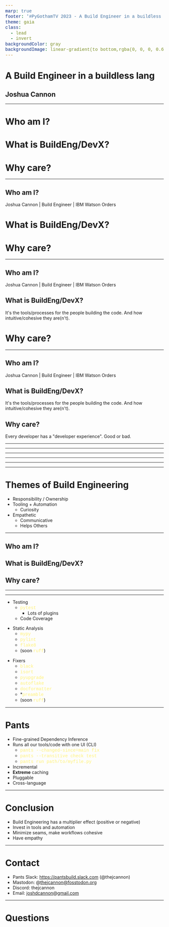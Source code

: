```yaml
---
marp: true
footer: '#PyGothamTV 2023 - A Build Engineer in a buildless lang - ![w:40 h:20](./images/mastodon.svg) @thejcannon@fosstodon.org '
theme: gaia
class:
  - lead
  - invert
backgroundColor: gray
backgroundImage: linear-gradient(to bottom,rgba(0, 0, 0, 0.6),rgba(0, 0, 0, 0.6)), url(./images/background.jpg);
---
```


<style>
code {
  font-family: courier;
  color: #fff176;
  font-size: 100%;
  background: none;
}
</style>

<!-- _backgroundImage: linear-gradient(to bottom,rgba(0, 0, 0, 0.6),rgba(0, 0, 0, 0.8)), url(./images/background.jpg); -->

# **A Build Engineer in a buildless lang**

## Joshua Cannon

---

<!-- paginate: true -->

# Who am I?

# What is BuildEng/DevX?

# Why care?

<!--
- Two halves to presentation:
  1. Answer these three questions
  1. Open my toolbox

- At a high level, here's the answers

-->

---

## Who am I?

Joshua Cannon | Build Engineer | IBM Watson Orders

# What is BuildEng/DevX?

# Why care?

---

## Who am I?

Joshua Cannon | Build Engineer | IBM Watson Orders

## What is BuildEng/DevX?

It's the tools/processes for the people building the code.​
And how intuitive/cohesive they are(n't).​

# Why care?

<!--
- Not about the build process for the code
  - Tools
  - Workflows
  - Environment
- Seams
- Build Eng -> DevX
- Build Engineering can come from anyone
-->

---

## Who am I?

Joshua Cannon | Build Engineer | IBM Watson Orders

## What is BuildEng/DevX?

It's the tools/processes for the people building the code.​
And how intuitive/cohesive they are(n't).​

## Why care?

Every developer has a "developer experience".​​
Good or bad.

<!--
- How you're feeling when you have to develop software. Good or bad

Color -> Telling a story

My career, how I became a BuildEng, and what I do as a build eng, and why
-->

---

<!-- _backgroundImage: url(./images/typewriter.jpg) -->

<!--
- Last company. Extremely sophisticated build system to build code. Multiple platforms, debug/release etc...
- All it did
- Code review
- How many have had the same experience?
- How many of you think there's a better way to do this
- Coding on a typewriter

I found more love for Build Engineering
-->

---

<!-- _backgroundImage: url(./images/fight-fire.jpg) -->

<!--
- I got a manager that understood Build Engineering can come from anyone
- In my 20% time, I started doing Build Engineering

Minimized Seams:
- Moved code into monorepo
  - Pros:
    - visibility and collaboration
    - Large scale atomic changes/refactoring
  - Cons:
   - Need sophisticated tools
- make -> poetry
- black: 2 reasons
  - Opinionated
    - Bonus points: reduces diff
  - De-facto standard community

More tools:
- Started using flake8 to lint, advocated for mypy and pytest

Reaching the People:
- Started a Python Working Group, so it was the opinion of many
- Gave presentations


- It wasn't enough for me, although build eng comes from anyone I wanted ot be a build engineer

company that valued build engineering
-->

---

<!-- _backgroundImage: linear-gradient(to bottom,rgba(0, 0, 0, 0.1),rgba(0, 0, 0, 0.3)), url(./images/working.jpg) -->

<!--
Start looking where you can improve things

- Devx, better but still bad
- Using tools: yapf, pylint + in-house AST linting, mypy, unittest
- Build system - Bazel: held them back more than boosted them forward
  - And sometimes running your tests would take several minutes, test flakiness
- Odds and ends:
- Couldn't easily attach a debugger
- Sometimes when switching a branch, your next command would take 4 minutes
- An interruption is stomachable is I can get coffee and come back Otherwise, I've lost my momentum

-->

---

<!-- _backgroundImage: linear-gradient(to bottom,rgba(0, 0, 0, 0.1),rgba(0, 0, 0, 0.2)), url(./images/breezes.jpg) -->

<!--
(Aside from build system, central integration point), there's no one big change to make it better.
Lift by a thousand breezes (opposite of death by a thousand paper cuts)

- Switched from yapf to black (also black faster)
- switched from in-house AST linting to flake8 (turns out plugins had us covered)
- starting leveraging pytest (with plugins)
- Made it simple to build any file into a docker image
- Most importantly I changed our build system from Bazel to Pants
  - Both are open source large-scale, sophisticated build tools primed for monorepos
  - Pants fit better, pun intended
  - Along the journey, upstreamed changes and bugfixes, found a welcoming and compassionate
  - Eventually became "contributor" and finally a "maintainer"
  - Means two things:
    - I get to help engineers at any org using Pants
    - I get to fight for my engineers when it comes to decisions

-->

---

<!-- _backgroundImage: linear-gradient(to bottom,rgba(0, 0, 0, 0.1),rgba(0, 0, 0, 0.2)), url(./images/fruit.jpg) -->

<!--
Fruits of my labor?

Seams:
- CI went from 18 minutes down to <5, with plans on making that ~2
  - Running all of our fixers, static analysis, running the entire monorepo of tests
- Easy for people to contribute new code to the codebase regardless of expertise
  - fearlessly

Tools
- Plethora of tools developers run locally to make sure any issues that can be found my machines is
  - and automatically fixed as well

People:
- Biweekly presentations/discussions on changes being made
  - tutorials on new build system, etc...
- Slack channels people can go for help, or dump ideas

Ultimately: developer experience

(In making these slides, I reflected on Build Engineering, and came up with a few themes)
-->

---

<!-- _backgroundImage: linear-gradient(to bottom,rgba(0, 0, 0, 0.6),rgba(0, 0, 0, 0.8)), url(./images/background.jpg); -->

# Themes of Build Engineering

<!-- prettier-ignore -->
* Responsibility / Ownership
* Tooling + Automation
  * Curiosity
* Empathetic
  * Communicative
  * Helps Others


<!--

Responsibility:
- You tend to care about something more when you are responsible for it
  - That includes the tools/processes
  - but also includes the people -> "my engineers"

Tooling and Automation:
- Reduces & eliminates "the human factor"
  - Humans take time and money
  - Emotions in human interactions
- Curioisty: whats out there? Is it better than what we have? What is the community doing?

Empathetic:
- We can all be more empathetic
  - Not everyone has the bandwidth or emotional energy to complain
  - Not everyone is a build engineer
  - Support: Curse of Knowledge
-->

---

## Who am I?

## What is BuildEng/DevX?

## Why care?

<!--
And its not just me and my engineers. Its you too. I want you to have a good experience.
-->

---

<!-- _backgroundImage: linear-gradient(to bottom,rgba(0, 0, 0, 0.1),rgba(0, 0, 0, 0.2)), url(./images/tools.jpg) -->

<!--

So here's my toolbox laid bare. Tools for a buildless language that make building code enjoyable

It's subjective, it fits my organization's needs

-->

---

<style scoped>
  section {
      display:grid;
      grid-template-columns: 33.33% 33.33% 33.33%;
  }
  ul {
    margin-top: 0;
  }
  section > ul > li {
    list-style-type: none;
  }
</style>

<!-- prettier-ignore -->
* Testing
  * `pytest`
    - Lots of plugins
  * Code Coverage

<!-- prettier-ignore -->
* Static Analysis
  * `mypy`
  * `pylint`
  * `flake8`
  * (soon `ruff`)

<!-- prettier-ignore -->
* Fixers
  * `black`
  * `isort`
  * `pyupgrade`
  * `autoflake`
  * `docformatter`
  * *`preamble`
  * (soon `ruff`)

<!--

Goes from most work to least work, but all are tools that have the machines find issues, not people

Testing:
- pytest
  - Testing is not easy, so do whatever you can to make it easier
  - Code Coverage: What gets measured gets better.

Static Analysis:
- mypy: defacto standard for typechecking, helps catches bugs
- pylint: like mypy, but doesn't rely on type annotations
- flake8: fast, does a decent job at a lot of issues that can be detected from tokens/AST
- soon ruff: Its just flake8 plus more, but faster and with more fixes

Fixers:
( I love fixers)
- black (talked about)
- isort: It's helpful
- pyupgrade: Want to be looking at code that's "modern"
- autoflake: Dead code can be detracting/harmful
- docformatter: Consistency makes reading docstrings easier
- (preamble): Stamp copyright headers
- (soon ruff): again, fixing is great, fixing very fast is better


You can run all these tools, and in a monorepo you're probably looking at at least double-digit minutes,
not including tests. You NEED a build system that gives you the ability and flexibility to run all these
without the overhead and baggage.

-->

---

<!-- _backgroundImage: linear-gradient(to bottom,rgba(0, 0, 0, 0.6),rgba(0, 0, 0, 0.8)), url(./images/background.jpg); -->

# Pants

<!-- prettier-ignore -->
* Fine-grained Dependency Inference
* Runs all our tools/code with one UI (CLI)
  - `pants --changed-since=main fix`
  - `pants --transitive check test`
  - `pants run path/to/myfile.py`
* Incremental
* __Extreme__ caching
* Pluggable
* Cross-language

<!--

Open source build tool

Dependencies:
- Part of what makes pants incremental
- I can easily see what goes into our applications/docker images
- How many consumers of a file there are


- `--changed-since=master` -> Only runs on the files that have changed since master
- `run myfile.py` -> Don't see is activating a virtualenv, downloading large binary blobs artifacts from S3, running codegen

Incremental:
- Incremental in work done (--changed-since)
- Incrementally fetches dependencys (from a lockfile)

Caching:
- Local cache of all work done. Nobody does the same work twice. Especially crucial in CI
- Ability to plug into a remote cache

Pluggable: This is Python...
- Allows me to have features that are only relevant to my org
- Allows me to upstream changes, to help everyone and solve "hit by a bus"


-->

---

# Conclusion

<!-- prettier-ignore -->
* Build Engineering has a multiplier effect (positive or negative)
* Invest in tools and automation
* Minimize seams, make workflows cohesive
* Have empathy

<!--
- These aren't just BuildEng takeaways, these can be for anyone.

multiplier:
- investment can increase productivity and happiness
- not investing can, at best be neutral, or at worst be negative

Tools/Automation: Reduce the human factor

Minimize seams: reduce interuptions, let people do what they do best


Have empathy: It's so important. PEOPLE build code.
Software engineering is a SOCIAL activity.

-->

---

# Contact

- Pants Slack: https://pantsbuild.slack.com (@thejcannon)
- Mastodon: @thejcannon@fosstodon.org
- Discord: thejcannon
- Email: joshdcannon@gmail.com

---

# Questions
